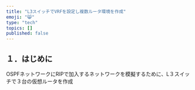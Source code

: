 ```yaml
---
title: "L3スイッチでVRFを設定し複数ルータ環境を作成"
emoji: "😸"
type: "tech"
topics: []
published: false
---
```


## １．はじめに
OSPFネットワークにRIPで加入するネットワークを模擬するために、L３スイッチで３台の仮想ルータを作成